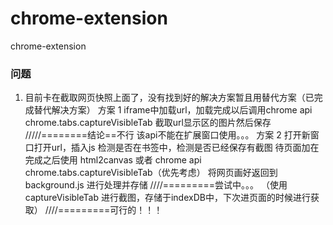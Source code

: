 # chrome-extension
chrome-extension

### 问题
1. 目前卡在截取网页快照上面了，没有找到好的解决方案暂且用替代方案（已完成替代解决方案）
方案 1
iframe中加载url，加载完成以后调用chrome api chrome.tabs.captureVisibleTab 截取url显示区的图片然后保存
/////========结论==不行 
该api不能在扩展窗口使用。。。
方案 2
打开新窗口打开url，插入js 
检测是否在书签中，检测是否已经保存有截图
待页面加在完成之后使用
html2canvas 或者 chrome api chrome.tabs.captureVisibleTab（优先考虑）
将网页画好返回到background.js 进行处理并存储
////=========尝试中。。。
（使用captureVisibleTab 进行截图，存储于indexDB中，下次进页面的时候进行获取）
////=========可行的！！！